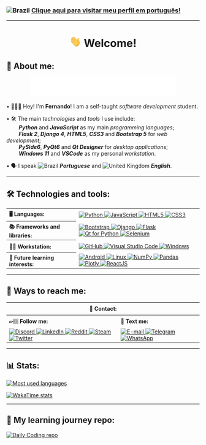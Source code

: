 ### <img src="https://cdn-icons-png.flaticon.com/512/197/197386.png" width="15" height="15" alt="Brazil" /> [Clique aqui para visitar meu perfil em português!](README-pt.md)

<hr>

<h1 align="center"> <img src="hello.gif" height="30" alt="Hello!"> Welcome!</h1>

<h2 align="left">👤 About me:</h2>

<p align="center">
  <img src="https://github.com/fernandoaafonseca/fernandoaafonseca/blob/main/description.svg" height="50" alt="My skills description">
</p>

<p>
  • 👨🏻‍💻 Hey! I'm <b>Fernando</b>! I am a self-taught <i>software development</i> student.
</p>

<p>
  • 🛠️ The main <i>technologies</i> and <i>tools</i> I use include:
  <br>
  &emsp;&emsp;
  <b><i>Python</i></b> and <b><i>JavaScript</i></b> as my main <i>programming languages</i>;
  <br>
  &emsp;&emsp;
  <b><i>Flask 2</i></b>, <b><i>Django 4</i></b>, <b><i>HTML5</i></b>, <b><i>CSS3</i></b> and <b><i>Bootstrap 5</i></b> for <i>web development</i>; 
  <br>
  &emsp;&emsp;
  <b><i>PySide6</i></b>, <b><i>PyQt6</i></b> and <b><i>Qt Designer</i></b> for <i>desktop applications</i>;
  <br>
  &emsp;&emsp;
  <b><i>Windows 11</i></b> and <b><i>VSCode</i></b> as my personal <i>workstation</i>. 
</p>

<p>
  • 🗣 I speak <img src="https://cdn-icons-png.flaticon.com/512/197/197386.png" width="15" height="15" alt="Brazil" /> <b><i>Portuguese</i></b> and <img src="https://cdn-icons-png.flaticon.com/512/323/323329.png" width="15" height="15" alt="United Kingdom" /> <b><i>English</i></b>.
</p>

<hr>

<h2 align="left">🛠 Technologies and tools:</h2>
<table>
  <tr>
    <th align="left" height="25" rowspan="2">🖥️ Languages:
    </th>
  </tr>

  <td>
    <a href="https://www.python.org" target="_blank"> <img src="https://img.shields.io/badge/Python-282C34?logo=python&logoColor=4584b6" alt="Python" height="25" /> </a>
    <a href="https://developer.mozilla.org/en-US/docs/Web/JavaScript/" target="_blank"> <img src="https://img.shields.io/badge/JavaScript-282C34?logo=javascript&logoColor=f7df1e" alt="JavaScript" height="25" /> </a>
    <a href="https://www.w3schools.com/html/" target="_blank"> <img src="https://img.shields.io/badge/HTML5-282C34?logo=html5&logoColor=E34F26" alt="HTML5" height="25" /> </a>
    <a href="https://developer.mozilla.org/docs/Web/CSS/" target="_blank"> <img src="https://img.shields.io/badge/CSS3-282C34?logo=css3&logoColor=1572B6" alt="CSS3" height="25" /> </a>
  </td>

  <tr>
    <th align="left" height="25" rowspan="2">📚 Frameworks and libraries:
    </th>
  </tr>

  <td>
    <a href="https://getbootstrap.com/" target="_blank"> <img src="https://img.shields.io/badge/Bootstrap-282C34?logo=bootstrap&logoColor=7952B3" alt="Bootstrap" height="25" /> </a>
    <a href="https://www.djangoproject.com/" target="_blank"> <img src="https://img.shields.io/badge/Django-282C34?logo=django&logoColor=FFFFFF" alt="Django" height="25" /> </a>
    <a href="https://flask.palletsprojects.com/" target="_blank"> <img src="https://img.shields.io/badge/Flask-282C34?logo=flask&logoColor=808080" alt="Flask" height="25" /> </a>
    <a href="https://wiki.qt.io/Qt_for_Python/" target="_blank"> <img src="https://img.shields.io/badge/Qt for Python-282C34?logo=qt&logoColor=41CD52" alt="Qt for Python" height="25" /> </a>
    <a href="https://www.selenium.dev/" target="_blank"> <img src="https://img.shields.io/badge/Selenium-282C34?logo=selenium&logoColor=43B02A" alt="Selenium" height="25" /> </a>
  </td>

  <tr>
    <th align="left" height="25" rowspan="2"> 👨‍💻 Workstation:
    </th>
  </tr>

  <td>
    <a href="https://github.com/" target="_blank"> <img src="https://img.shields.io/badge/GitHub-282C34?logo=github&logoColor=ffffff" alt="GitHub" height="25" /> </a>
    <a href="https://code.visualstudio.com/" target="_blank"> <img src="https://img.shields.io/badge/VSCode-282C34?logo=visualstudiocode&logoColor=007ACC" alt="Visual Studio Code" height="25" /> </a>
    <a href="https://www.microsoft.com/windows/" target="_blank"> <img src="https://img.shields.io/badge/Windows-282C34?logo=windows&logoColor=0078D6" alt="Windows" height="25" /> </a>
  </td>

  <tr>
    <th align="left" height="25" rowspan="2"> 📝 Future learning interests:
    </th>
  </tr>

  <td>
    <a href="https://www.android.com/" target="_blank"> <img src="https://img.shields.io/badge/Android-282C34?logo=android&logoColor=3DDC84" alt="Android" height="25" /> </a>
    <a href="https://www.].org/" target="_blank"> <img src="https://img.shields.io/badge/Linux-282C34?logo=linux&logoColor=FCC624" alt="Linux" height="25" /> </a>
    <a href="https://numpy.org/" target="_blank"> <img src="https://img.shields.io/badge/NumPy-282C34?logo=numpy&logoColor=4ba9c8" alt="NumPy" height="25" /> </a>
    <a href="https://pandas.pydata.org/" target="_blank"> <img src="https://img.shields.io/badge/Pandas-282C34?logo=pandas&logoColor=ffffff" alt="Pandas" height="25" /> </a>
    <a href="https://plotly.com/" target="_blank"> <img src="https://img.shields.io/badge/Plotly-282C34?logo=plotly&logoColor=3F4F75" alt="Plotly" height="25" /> </a>
    <a href="https://react.dev/" target="_blank"> <img src="https://img.shields.io/badge/ReactJS-282C34?logo=react&logoColor=61DAFB" alt="ReactJS" height="25" /> </a>
  </td>
</table>

<hr>

<h2 align="left">👥 Ways to reach me:</h2>

<table>
  <tr>
    <th align="center" height="25" colspan="2">📲 Contact:
    </th>
  </tr>

  <tr>
    <th align="left" height="25">👉🏼 Follow me:
    </th>
    <th align="left" height="25">💬 Text me:
    </th>
  </tr>
  
  <tr>
    <td valign="top">
      <a href="https://discord.com/users/400446732401508382" target="_blank"> <img src="https://img.shields.io/badge/Discord-282C34?logo=discord&logoColor=E34F26" alt="Discord" height="25" /> </a>
      <a href="https://www.linkedin.com/in/fernandoaafonseca/" target="_blank"> <img src="https://img.shields.io/badge/LinkedIn-282C34?logo=linkedin&logoColor=0A66C2" alt="LinkedIn" height="25" /> </a>
      <a href="https://www.reddit.com/user/cosmofigaro" target="_blank"> <img src="https://img.shields.io/badge/Reddit-282C34?logo=reddit&logoColor=FF4500" alt="Reddit" height="25" /> </a>
      <a href="https://steamcommunity.com/id/cosmofigaro/" target="_blank"> <img src="https://img.shields.io/badge/Steam-282C34?logo=steam&logoColor=ffffff" alt="Steam" height="25" /> </a>
      <a href="https://twitter.com/fernando_aaf" target="_blank"> <img src="https://img.shields.io/badge/Twitter-282C34?logo=twitter&logoColor=1DA1F2" alt="Twitter" height="25" /> </a>
    </td>

  <td valign="top">
    <a href="mailto:fernando.aaf@hotmail.com" target="_blank"> <img src="https://img.shields.io/badge/Email-282C34?logo=maildotru&logoColor=005FF9" alt="E-mail" height="25" /> </a>
    <a href="https://t.me/fernandoaafonseca" target="_blank"> <img src="https://img.shields.io/badge/Telegram-282C34?logo=telegram&logoColor=26A5E4" alt="Telegram" height="25" /> </a>
    <a href="https://wa.me/5531975156089?text=Hey%21" target="_blank"> <img src="https://img.shields.io/badge/WhatsApp-282C34?logo=whatsapp&logoColor=25D366" alt="WhatsApp" height="25" /> </a>
  </td>
</table>

<hr>

<h2 align="left">📊 Stats:</h2>
  <p>
    <a href="https://github.com/fernandoaafonseca?tab=repositories">
      <img src="https://github-readme-stats.vercel.app/api/top-langs?username=fernandoaafonseca&hide_border=true&custom_title=Most%20used%20languages&theme=dracula" alt="Most used languages" />
    </a>
  </p>
  <p>
    <a href="https://wakatime.com/@fernandoaafonseca">
      <img src="https://github-readme-stats.vercel.app/api/wakatime?username=fernandoaafonseca&hide_border=true&custom_title=Wakatime%20stats&hide=other&layout=compact&theme=dracula" alt="WakaTime stats" />
    </a>
  </p>

<hr>

<h2 align="left">📂 My learning journey repo:</h2>
  <a href="https://github.com/fernandoaafonseca/daily-coding">
    <img src="https://github-readme-stats.vercel.app/api/pin/?username=fernandoaafonseca&repo=daily-coding&show_owner=true&hide_border=true&theme=dracula" alt="Daily Coding repo" />
  </a>
